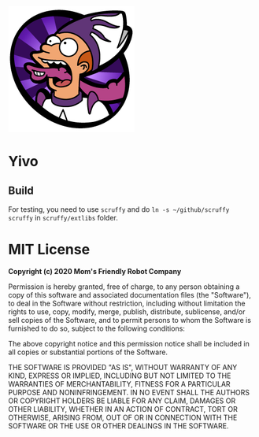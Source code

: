 ![](https://raw.githubusercontent.com/MomsFriendlyRobotCompany/yivo/main/docs/yivo.png)

# Yivo


## Build

For testing, you need to use `scruffy` and do `ln -s ~/github/scruffy scruffy`
in `scruffy/extlibs` folder.

# MIT License

**Copyright (c) 2020 Mom's Friendly Robot Company**

Permission is hereby granted, free of charge, to any person obtaining a copy
of this software and associated documentation files (the "Software"), to deal
in the Software without restriction, including without limitation the rights
to use, copy, modify, merge, publish, distribute, sublicense, and/or sell
copies of the Software, and to permit persons to whom the Software is
furnished to do so, subject to the following conditions:

The above copyright notice and this permission notice shall be included in all
copies or substantial portions of the Software.

THE SOFTWARE IS PROVIDED "AS IS", WITHOUT WARRANTY OF ANY KIND, EXPRESS OR
IMPLIED, INCLUDING BUT NOT LIMITED TO THE WARRANTIES OF MERCHANTABILITY,
FITNESS FOR A PARTICULAR PURPOSE AND NONINFRINGEMENT. IN NO EVENT SHALL THE
AUTHORS OR COPYRIGHT HOLDERS BE LIABLE FOR ANY CLAIM, DAMAGES OR OTHER
LIABILITY, WHETHER IN AN ACTION OF CONTRACT, TORT OR OTHERWISE, ARISING FROM,
OUT OF OR IN CONNECTION WITH THE SOFTWARE OR THE USE OR OTHER DEALINGS IN THE
SOFTWARE.
